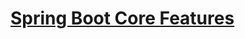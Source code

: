 # [Spring Boot Core Features](https://docs.spring.io/spring-boot/docs/current/reference/html/features.html)
